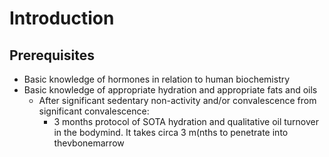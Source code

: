 # Introduction #

## Prerequisites ##

* Basic knowledge of hormones in relation to human biochemistry
* Basic knowledge of appropriate hydration and appropriate fats and oils
  * After significant sedentary non-activity and/or convalescence from significant convalescence:
      * 3 months protocol of SOTA hydration and qualitative oil turnover in the bodymind. It takes circa 3 m(nths to penetrate into thevbonemarrow

